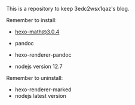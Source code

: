 This is a repository to keep 3edc2wsx1qaz's blog.



Remember to install:

- hexo-math@3.0.4

- pandoc
- hexo-renderer-pandoc
- nodejs version 12.7

Remember to uninstall:

- hexo-renderer-marked
- nodejs latest version 